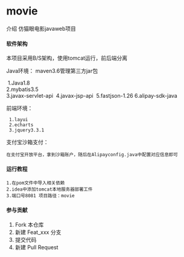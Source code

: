 # movie

 介绍
             仿猫眼电影javaweb项目

#### 软件架构

本项目采用B/S架构，使用tomcat运行，前后端分离

Java环境： maven3.6管理第三方jar包

​     1.Java1.8         
​     2.mybatis3.5                               
​     3.javax-servlet-api
​     4.javax-jsp-api
​     5.fastjson-1.26
     6.alipay-sdk-java
​

前端环境：

     1.layui
     2.echarts
     3.jquery3.3.1


支付宝沙箱支付：

    在支付宝开放平台，拿到沙箱账户，随后在Alipayconfig.java中配置对应信息即可

#### 运行教程
```
1.在pom文件中导入相关依赖
2.idea中添加tomcat本地服务器部署工件
3.端口号8081 项目路径：movie
```



#### 参与贡献

1.  Fork 本仓库
2.  新建 Feat_xxx 分支
3.  提交代码
4.  新建 Pull Request

